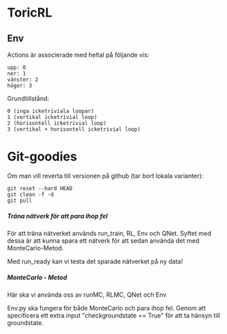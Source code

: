 # ToricRL

## Env

Actions är associerade med heltal på följande vis:

	upp: 0
	ner: 1
	vänster: 2
	höger: 3

Grundtillstånd:

  	0 (inga icketriviala loopar)
  	1 (vertikal icketrivial loop)
	2 (horisontell icketrivial loop)
	3 (vertikal + horisontell icketrivial loop)

# Git-goodies

Om man vill reverta till versionen på github (tar bort lokala varianter):

	git reset --hard HEAD
	git clean -f -d
	git pull

##### Träna nätverk för att para ihop fel #####

För att träna nätverket används run_train, RL, Env och QNet. Syftet med dessa är att kunna
spara ett nätverk för att sedan använda det med MonteCarlo-Metod.

Med run_ready kan vi testa det sparade nätverket på ny data!

##### MonteCarlo - Metod #####
Här ska vi använda oss av runMC, RLMC, QNet och Env


Env.py ska fungera för både MonteCarlo och para ihop fel. Genom att specificera ett
extra input "checkgroundstate == True" för att ta hänsyn till groundstate.
